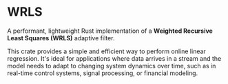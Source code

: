 
# WRLS

A performant, lightweight Rust implementation of a **Weighted Recursive Least Squares (WRLS)** adaptive filter.

This crate provides a simple and efficient way to perform online linear regression. It's ideal for applications where data arrives in a stream and the model needs to adapt to changing system dynamics over time, such as in real-time control systems, signal processing, or financial modeling.

